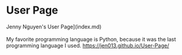 # User Page
Jenny Nguyen's User Page](index.md)<br /><br />
My favorite programming language is Python, because it was the last programming language I used.
https://jen013.github.io/User-Page/